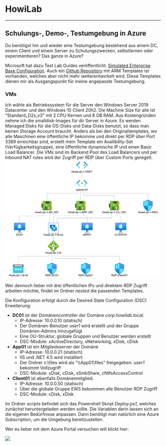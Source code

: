 # HowiLab

---

## Schulungs-, Demo-, Testumgebung in Azure

Du benötigst hin und wieder eine Testumgebung bestehend aus einem DC, einem Client und einem Server zu Schulungszwecken, selbstlernen oder experimentieren? Das ganze in Azure?

Microsoft hat dazu Test Lab Guides veröffentlicht. [Simulated Enterprise Base Configuration](https://docs.microsoft.com/en-us/microsoft-365/enterprise/simulated-ent-base-configuration-microsoft-365-enterprise). Auch ein [Github Repository](https://github.com/maxskunkworks/TLG/tree/master/tlg-base-config_3-vm.m365-ems) mit ARM Templates ist vorhanden, welches aber nicht mehr weiterentwickelt wird. Diese Templates dienen mir als Ausgangspunkt für meine angepasste Testumgebung.

### VMs

Ich wähle als Betriebssystem für die Server den Windows Server 2019 Datacenter und den Windows 10 Client 20h2. Die Machine Size für alle ist "Standard_D2s_v3" mit 2 CPU Kernen und 8 GB RAM. Aus Kostengründen nehme ich die smalldisk-Images für dir Server in Azure. Es werden Managed Disks für die OS-Disks und Data-Disks benutzt, so dass man keinen Storage Account braucht.
Anders als bei den Originaltemplates, wo alle Maschinen eine öffentliche IP bekomme und direkt per RDP über Port 3389 erreichbar sind, erstellt mein Template ein Availibility-Set (Verfügbarkeitsgruppe), eine öffentliche dynamische IP und einen Basic Load Balancer. Die VMs sind im Backend Pool des Load Balancers und per Inbound NAT rules wird der Zugriff per RDP über Custom Ports geregelt.
![Topology](./images/Topology.png)

Wer dennoch lieber mit drei öffentlichen IPs und direktem RDP Zugriff arbeiten möchte, findet im Ordner *nested* die passenden Templates.

Die Konfiguration erfolgt durch die Desired State Configuration (DSC) Erweiterung:

- **DC01** ist der Domänencontroller der Domäne *corp.howilab.local*.
  - IP-Adresse: 10.0.0.10 (statisch)
  - Der Domänen-Benutzer *user1* wird erstellt und der Gruppe Domänen-Admins hinzugefügt
  - Eine OU-Struktur, globale Gruppen und Benutzer werden erstellt
  - DSC-Module: xActiveDirectory, xNetworking, xDisk, cDisk
- **App01** ist ein Mitgliedsserver der Domäne
  - IP-Adresse: 10.0.0.21 (statisch)
  - IIS und .NET 4.5 wird installiert
  - Der Ordner c:\\files wird als "\\\\App01\files" freigegeben. *user1* bekommt Vollzugriff
  - DSC-Module: xDisk, cDisk, xSmbShare, cNtfsAccessControl
- **Client01** ist ebenfalls Domänenmitglied.
  - IP-Adresse: 10.0.0.50 (statisch)
  - Über die globale Gruppe EWS bekommen alle Benutzer RDP Zugriff
  - DSC-Module: cDisk, xDisk
  
Im Ordner *scripts* befindet sich das Powershell Skript *Deploy.ps1*, welches zunächst heruntergeladen werden sollte. Die Variablen darin lassen sich an die eigenen Bedürfnisse anpassen. Dann benötigt man natürlich eine Azure Subscription, um die Umgebung bereitzustellen.

Wer es lieber mit dem Azure Portal versuchen will klickt hier:

[<img src="http://azuredeploy.net/deploybutton.png">](https://portal.azure.com/#create/Microsoft.Template/uri/https%3A%2F%2Fraw.githubusercontent.com%2Fjmenne%2FAz-HowiLab%2Fmain%2Fazuredeploy.json)
